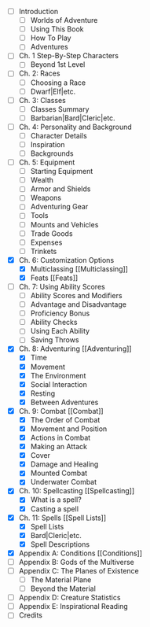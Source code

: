 - [ ]  Introduction
	- [ ] Worlds of Adventure
	- [ ] Using This Book
	- [ ] How To Play
	- [ ] Adventures
- [ ] Ch. 1 Step-By-Step Characters
	- [ ] Beyond 1st Level
- [ ] Ch. 2: Races
	- [ ] Choosing a Race
	- [ ] Dwarf|Elf|etc.
- [ ] Ch. 3: Classes 
	- [ ] Classes Summary 
	- [ ] Barbarian|Bard|Cleric|etc.
- [ ] Ch. 4: Personality and Background
	- [ ] Character Details
	- [ ] Inspiration
	- [ ] Backgrounds
- [ ] Ch. 5: Equipment
	- [ ] Starting Equipment
	- [ ] Wealth
	- [ ] Armor and Shields
	- [ ] Weapons
	- [ ] Adventuring Gear
	- [ ] Tools
	- [ ] Mounts and Vehicles
	- [ ] Trade Goods 
	- [ ] Expenses
	- [ ] Trinkets
- [x] Ch. 6: Customization Options
	- [x] Multiclassing [[Multiclassing]]
	- [x] Feats [[Feats]]
- [ ] Ch. 7: Using Ability Scores
	- [ ] Ability Scores and Modifiers
	- [ ] Advantage and Disadvantage
	- [ ] Proficiency Bonus
	- [ ] Ability Checks
	- [ ] Using Each Ability 
	- [ ] Saving Throws 
- [x] Ch. 8: Adventuring [[Adventuring]]
	- [x] Time
	- [x] Movement
	- [x] The Environment
	- [x] Social Interaction
	- [x] Resting
	- [x] Between Adventures
- [x] Ch. 9: Combat [[Combat]]
	- [x] The Order of Combat
	- [x] Movement and Position
	- [x] Actions in Combat
	- [x] Making an Attack
	- [x] Cover
	- [x] Damage and Healing
	- [x] Mounted Combat
	- [x] Underwater Combat 
- [x] Ch. 10: Spellcasting [[Spellcasting]]
	- [x] What is a spell? 
	- [x] Casting a spell 
- [x] Ch. 11: Spells [[Spell Lists]]
	- [x] Spell Lists
	- [x] Bard|Cleric|etc.
	- [x] Spell Descriptions
- [x] Appendix A: Conditions [[Conditions]]
- [ ] Appendix B: Gods of the Multiverse
- [ ] Appendix C: The Planes of Existence 
	- [ ] The Material Plane 
	- [ ] Beyond the Material
- [ ] Appendix D: Creature Statistics 
- [ ] Appendix E: Inspirational Reading
- [ ] Credits